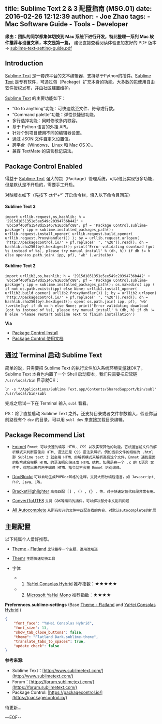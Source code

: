 title: Sublime Text 2 & 3 配置指南 (MSG.01)
date: 2016-02-26 12:12:39
author:
    - Joe Zhao
tags:
    - Mac Software Guide
    - Tools
    - Developer
---

__缘由：团队的同学都集体切换到 Mac 系统下进行开发，特此整理一系列 Mac 软件推荐与设置文章，本文是第一篇。__
建议直接查看阅读体验更加友好的 PDF 版本 -> [sublime-text-setting-guide.pdf](http://7x2ws5.com1.z0.glb.clouddn.com/pdf/sublime-text-setting-guide.pdf)
<!--more-->
## Introduction

[Sublime Text](https://www.sublimetext.com/) 是一套跨平台的文本编辑器，支持基于Python的插件。[Sublime Text](https://www.sublimetext.com/) 是专有软件，可通过包（Package）扩充本身的功能。大多数的包使用自由软件授权发布，并由社区建置维护。

[Sublime Text](https://www.sublimetext.com/) 的主要功能如下：

- “Go to anything”功能：可快速跳至文件、符号或行数。
- “Command palette”功能：弹性快捷键功能。
- 多行选择功能：同时修改多内联容。
- 基于 Python 语言的外挂 API。
- 针对个别项目使用不同的编辑器设置。
- 通过 JSON 文件自定义设置值。
- 跨平台（Windows、Linux 和 Mac OS X）。
- 兼容 TextMate 的语言标记语法。


## Package Control Enabled

得益于 [Sublime Text](https://www.sublimetext.com/) 强大的包（Package）管理系统，可以借此实现很多功能，但是默认是不开启的，需要手工开启。

对映版本如下（先按下 ctrl*+*` 开启命令栏，填入以下命令且回车）

#### Sublime Text 3

``` shell
import urllib.request,os,hashlib; h = '2915d1851351e5ee549c20394736b442' + '8bc59f460fa1548d1514676163dafc88'; pf = 'Package Control.sublime-package'; ipp = sublime.installed_packages_path(); urllib.request.install_opener( urllib.request.build_opener( urllib.request.ProxyHandler()) ); by = urllib.request.urlopen( 'http://packagecontrol.io/' + pf.replace(' ', '%20')).read(); dh = hashlib.sha256(by).hexdigest(); print('Error validating download (got %s instead of %s), please try manual install' % (dh, h)) if dh != h else open(os.path.join( ipp, pf), 'wb' ).write(by)
```

#### Sublime Text 2

``` shell
import urllib2,os,hashlib; h = '2915d1851351e5ee549c20394736b442' + '8bc59f460fa1548d1514676163dafc88'; pf = 'Package Control.sublime-package'; ipp = sublime.installed_packages_path(); os.makedirs( ipp ) if not os.path.exists(ipp) else None; urllib2.install_opener( urllib2.build_opener( urllib2.ProxyHandler()) ); by = urllib2.urlopen( 'http://packagecontrol.io/' + pf.replace(' ', '%20')).read(); dh = hashlib.sha256(by).hexdigest(); open( os.path.join( ipp, pf), 'wb' ).write(by) if dh == h else None; print('Error validating download (got %s instead of %s), please try manual install' % (dh, h) if dh != h else 'Please restart Sublime Text to finish installation')
```

__Via__

- [Package Control Install](https://packagecontrol.io/installation#st3)
- [Package Control 使用文档](https://packagecontrol.io/docs/usage)

## 通过 Terminal 启动 Sublime Text

简单的说，只需要把 Sublime Text 的执行文件加入系统环境变量就OK了，Sublime Text 本身也内置了一个 Shell 启动脚本，我们只需要把它软链 `/usr/local/bin` 目录就OK：

``` shell
ln -s "/Applications/Sublime Text.app/Contents/SharedSupport/bin/subl" /usr/local/bin/subl
```

完成之后试一下在 Terminal 输入 `subl` 看看。

PS：除了直接启动 Sublime Text 之外，还支持目录或者文件参数输入，假设你当前路径有个 `dev` 的目录，可以用 `subl dev` 来直接加载目录编辑。


## Package Recommend List

- [Emmet](https://packagecontrol.io/packages/Emmet)
  `Emmet 可以快速的编写 HTML、CSS 以及实现其他的功能。它根据当前文件的解析模式来判断要使用 HTML 语法还是 CSS 语法来解析。例如当前文件的后缀为 .html 那 Sublime text 2 就会用 HTML 的解析模式来解析高亮这个文件，Emmet 遇到里面的指令就会根据 HTML 的语法把它编译成 HTML 结构。如果是在一个 .c 的 C语言 文件中，你写出来的用于编译 HTML 指令就不会被 Emmet 识别编译。`

- [DocBlockr](https://packagecontrol.io/packages/DocBlockr)
  `可以自动生成PHPDoc风格的注释，支持大部分编程语言，如 Javascript、PHP、Java、C等。`

- [BracketHighlighter](https://packagecontrol.io/packages/BracketHighlighter)
  `高亮匹配 [] , () , {} , 等，对于快速定位代码段非常有用。`

- [ConvertToUTF8](https://packagecontrol.io/packages/ConvertToUTF8)
  `支持 GBK等编码的插件，可以解决部分中文乱码问题`

- [All Autocomplete](https://packagecontrol.io/packages/All%20Autocomplete)
  `从所有打开的文件中匹配查找的内容，对默认autocomplete的扩展`



## 主题配置

以下纯属个人爱好推荐。

- [Theme - Flatland](https://packagecontrol.io/packages/Theme%20-%20Flatland)
  `比较推荐一个主题，谁用谁知道`

- [Themr](https://packagecontrol.io/packages/Themr)
  `主题快速切换工具`

- 字体

  - 1. [YaHei Consolas Hybrid](http://7x2ws5.com1.z0.glb.clouddn.com/font/YaHei.Consolas.1.12.ttf) 推荐指数：★★★★★
  - 2. [Microsoft YaHei Mono](http://7x2ws5.com1.z0.glb.clouddn.com/font/Microsoft%20YaHei%20Mono.ttf) 推荐指数：★★★★

**Preferences.sublime-settings** (Base [Theme - Flatland](https://packagecontrol.io/packages/Theme%20-%20Flatland) and [YaHei Consolas Hybrid](http://7x2ws5.com1.z0.glb.clouddn.com/font/YaHei.Consolas.1.12.ttf) )
``` json
{
	"font_face": "YaHei Consolas Hybrid",
	"font_size": 13,
	"show_tab_close_buttons": false,
	"theme": "Flatland Dark.sublime-theme",
	"translate_tabs_to_spaces": true,
	"update_check": false
}
```


**参考来源**:
- Sublime Text：[http://www.sublimetext.com/](http://www.sublimetext.com/)
- Forum：[https://forum.sublimetext.com/](https://forum.sublimetext.com/)
- Package Control: [https://packagecontrol.io/](https://packagecontrol.io/)

待更新...

—EOF--
